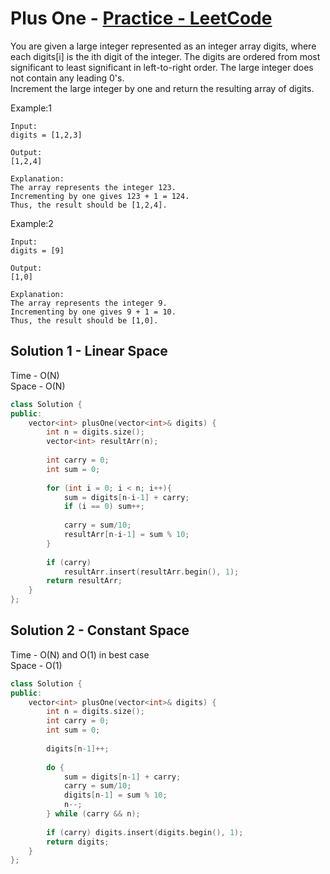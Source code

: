 # Plus One - [Practice - LeetCode](https://leetcode.com/problems/plus-one/)


You are given a large integer represented as an integer array digits, where each digits[i] is the ith digit of the integer. The digits are ordered from most significant to least significant in left-to-right order. The large integer does not contain any leading 0's.
<br>
Increment the large integer by one and return the resulting array of digits.

Example:1
```
Input: 
digits = [1,2,3]

Output: 
[1,2,4]

Explanation: 
The array represents the integer 123.
Incrementing by one gives 123 + 1 = 124.
Thus, the result should be [1,2,4].
```
Example:2
```
Input: 
digits = [9]

Output: 
[1,0]

Explanation: 
The array represents the integer 9.
Incrementing by one gives 9 + 1 = 10.
Thus, the result should be [1,0].
```

## Solution 1  - Linear Space

Time - O(N)<br>
Space - O(N)

```cpp
class Solution {
public:
    vector<int> plusOne(vector<int>& digits) {
        int n = digits.size();
        vector<int> resultArr(n);        
        
        int carry = 0;
        int sum = 0;
        
        for (int i = 0; i < n; i++){
            sum = digits[n-i-1] + carry;
            if (i == 0) sum++;
            
            carry = sum/10;
            resultArr[n-i-1] = sum % 10;
        }
        
        if (carry)
            resultArr.insert(resultArr.begin(), 1);
        return resultArr;
    }
};
```

## Solution 2 - Constant Space 

Time - O(N) and O(1) in best case<br>
Space - O(1)

```cpp
class Solution {
public:
    vector<int> plusOne(vector<int>& digits) {
        int n = digits.size();
        int carry = 0;
        int sum = 0;
        
        digits[n-1]++;
        
        do {
            sum = digits[n-1] + carry;
            carry = sum/10;
            digits[n-1] = sum % 10;
            n--;
        } while (carry && n);
        
        if (carry) digits.insert(digits.begin(), 1);
        return digits;
    }
};
```